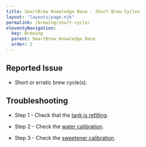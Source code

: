 ```yaml
---
title: SmartBrew Knowledge Base - Short Brew Cycles
layout: "layouts/page.njk"
permalink: /brewing/short-cycle/
eleventyNavigation:
  key: Brewing
  parent: SmartBrew Knowledge Base
  order: 2
---
```

## Reported Issue

- Short or erratic brew cycle(s).

## Troubleshooting

- Step 1 - Check that the [tank is refilling](/brewing/not-filling/).

- Step 2 - Check the [water calibration](/brewing/check-water-calibration/).

- Step 3 - Check the [sweetener calibration](/brewing/check-sweetener-calibration/).
